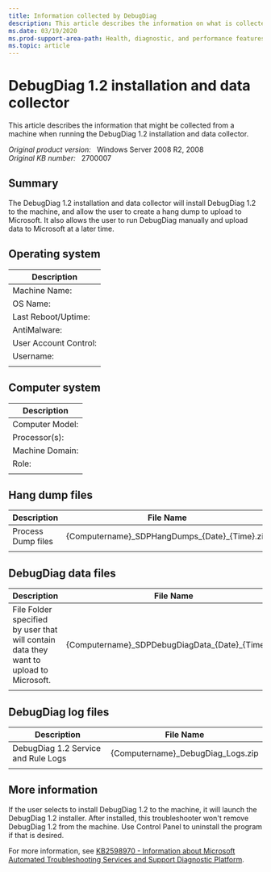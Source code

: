 ```yaml
---
title: Information collected by DebugDiag
description: This article describes the information on what is collected in DebugDiag Diagnostic.
ms.date: 03/19/2020
ms.prod-support-area-path: Health, diagnostic, and performance features
ms.topic: article
---
```

# DebugDiag 1.2 installation and data collector

This article describes the information that might be collected from a machine when running the DebugDiag 1.2 installation and data collector.

_Original product version:_ &nbsp; Windows Server 2008 R2, 2008  
_Original KB number:_ &nbsp; 2700007

## Summary

The DebugDiag 1.2 installation and data collector will install DebugDiag 1.2 to the machine, and allow the user to create a hang dump to upload to Microsoft. It also allows the user to run DebugDiag manually and upload data to Microsoft at a later time.

## Operating system

|Description|
|-|
|Machine Name:|
|OS Name:|
|Last Reboot/Uptime:|
|AntiMalware:|
|User Account Control:|
|Username:|
||

## Computer system

|Description|
|-|
|Computer Model:|
|Processor(s):|
|Machine Domain:|
|Role:|
||

## Hang dump files

|Description|File Name|
|--|--|
|Process Dump files|{Computername}\_SDPHangDumps_{Date}_{Time}.zip|
|||

## DebugDiag data files

|Description| File Name |
|--|--|
|File Folder specified by user that will contain data they want to upload to Microsoft.|{Computername}\_SDPDebugDiagData_{Date}_{Time}.zip|
|||

## DebugDiag log files

|Description| File Name |
|--|--|
|DebugDiag 1.2 Service and Rule Logs|{Computername}_DebugDiag_Logs.zip|
|||

## More information

If the user selects to install DebugDiag 1.2 to the machine, it will launch the DebugDiag 1.2 installer.  After installed, this troubleshooter won't remove DebugDiag 1.2 from the machine. Use Control Panel to uninstall the program if that is desired.

For more information, see [KB2598970 - Information about Microsoft Automated Troubleshooting Services and Support Diagnostic Platform](https://support.microsoft.com/help/2598970).
